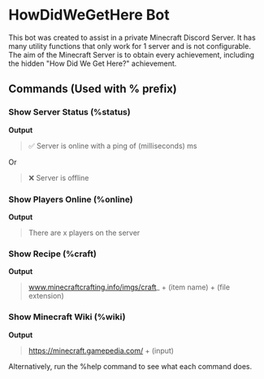 # HowDidWeGetHere Bot

This bot was created to assist in a private
Minecraft Discord Server. It has many utility
functions that only work for 
1 server and is not configurable. The aim of 
the Minecraft Server is to obtain every achievement,
including the hidden "How Did We Get Here?" achievement.

## Commands (Used with % prefix)

### Show Server Status (%status)

**Output**
> :white_check_mark: Server is online with a ping of (milliseconds) ms

Or 

> :x: Server is offline

### Show Players Online (%online)

**Output**
> There are x players on the server

### Show Recipe (%craft)

**Output**
> www.minecraftcrafting.info/imgs/craft_ + (item name) + (file extension)

### Show Minecraft Wiki (%wiki)

**Output**
>  https://minecraft.gamepedia.com/ + (input)

Alternatively, run the %help command to see what each
command does.
